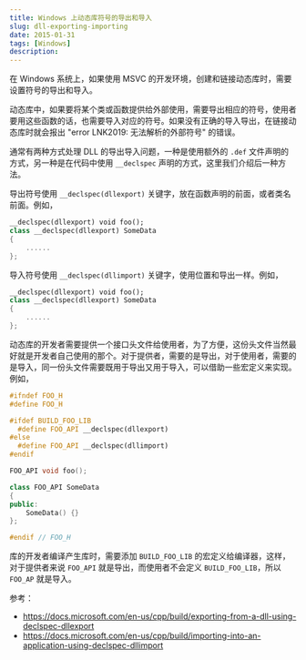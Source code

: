 ```yaml
---
title: Windows 上动态库符号的导出和导入
slug: dll-exporting-importing
date: 2015-01-31
tags: [Windows]
description: 
---
```


在 Windows 系统上，如果使用 MSVC 的开发环境，创建和链接动态库时，需要设置符号的导出和导入。

动态库中，如果要将某个类或函数提供给外部使用，需要导出相应的符号，使用者要用这些函数的话，也需要导入对应的符号。如果没有正确的导入导出，在链接动态库时就会报出 "error LNK2019: 无法解析的外部符号" 的错误。

通常有两种方式处理 DLL 的导出导入问题，一种是使用额外的 `.def` 文件声明的方式，另一种是在代码中使用 `__declspec` 声明的方式，这里我们介绍后一种方法。

导出符号使用 `__declspec(dllexport)` 关键字，放在函数声明的前面，或者类名前面。例如，

```c++
__declspec(dllexport) void foo();
class __declspec(dllexport) SomeData
{
    ......
};
```

导入符号使用 `__declspec(dllimport)` 关键字，使用位置和导出一样。例如，

```c++
__declspec(dllexport) void foo();
class __declspec(dllexport) SomeData
{
    ......
};
```

动态库的开发者需要提供一个接口头文件给使用者，为了方便，这份头文件当然最好就是开发者自己使用的那个。对于提供者，需要的是导出，对于使用者，需要的是导入，同一份头文件需要既用于导出又用于导入，可以借助一些宏定义来实现。例如，

```c++
#ifndef FOO_H
#define FOO_H

#ifdef BUILD_FOO_LIB
  #define FOO_API __declspec(dllexport)
#else
  #define FOO_API __declspec(dllimport)
#endif

FOO_API void foo();

class FOO_API SomeData
{
public:
    SomeData() {}
};

#endif // FOO_H
```

库的开发者编译产生库时，需要添加 `BUILD_FOO_LIB` 的宏定义给编译器，这样，对于提供者来说 `FOO_API` 就是导出，而使用者不会定义 `BUILD_FOO_LIB`，所以 `FOO_AP` 就是导入。

参考：

- https://docs.microsoft.com/en-us/cpp/build/exporting-from-a-dll-using-declspec-dllexport
- https://docs.microsoft.com/en-us/cpp/build/importing-into-an-application-using-declspec-dllimport
